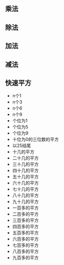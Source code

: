 ## 乘法

## 除法

## 加法

## 减法

## 快速平方
- n个1
- n个3
- n个6
- n个9
- 个位为1
- 个位为5
- 个位为9
- 十位为0的三位数的平方
- 以25结尾
- 十几的平方
- 二十几的平方
- 三十几的平方
- 四十几的平方
- 五十几的平方
- 六十几的平方
- 七十几的平方
- 八十几的平方
- 九十几的平方
- 一百多的平方
- 二百多的平方
- 三百多的平方
- 四百多的平方
- 五百多的平方
- 六百多的平方
- 七百多的平方
- 八百多的平方
- 九百多的平方
